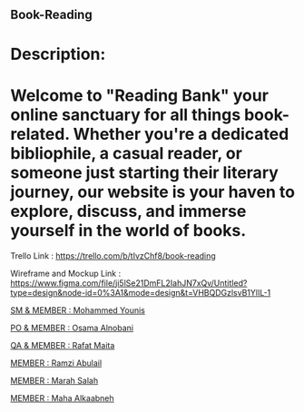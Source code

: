 ## Book-Reading

# Description:

# Welcome to "Reading Bank" your online sanctuary for all things book-related. Whether you're a dedicated bibliophile, a casual reader, or someone just starting their literary journey, our website is your haven to explore, discuss, and immerse yourself in the world of books.

Trello Link : https://trello.com/b/tIvzChf8/book-reading

Wireframe and Mockup Link : https://www.figma.com/file/ji5lSe21DmFL2IahJN7xQv/Untitled?type=design&node-id=0%3A1&mode=design&t=VHBQDGzlsvB1YlIL-1

[SM & MEMBER : Mohammed Younis](https://github.com/MohammedYounis2001)

[PO & MEMBER : Osama Alnobani](https://github.com/osamaraed53)

[QA & MEMBER : Rafat Maita](https://github.com/rafatmaita)

[MEMBER : Ramzi Abulail](https://github.com/ramzi-abulail)

[MEMBER : Marah Salah](https://github.com/MarahSalah)

[MEMBER : Maha Alkaabneh](https://github.com/maha-mohammad01)
